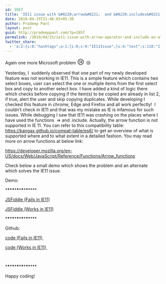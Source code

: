 ```yaml
---
id: 1957
title: 'IE11 issue with &#8220;arrow&#8221;  and &#8220;includes&#8221; Javascript method and an alternate solution'
date: 2019-04-15T21:46:03+05:30
author: Pradeep Pant
layout: post
guid: http://pradeeppant.com/?p=1957
permalink: /2019/04/15/ie11-issue-with-arrow-operator-and-include-an-alternate-solution/
twitter_share:
  - 'a:2:{s:8:"hashtags";a:1:{i:0;s:9:"IE11Issue";}s:4:"text";s:118:"I have made small demo of #IE11 issue with arrow and include #JavaScript methods and a alternate solution #programming";}'
---
```

Again one more Microsoft problem <span style="font-size: 1.375rem;">😢 </span>😢

Yesterday, I  suddenly observed that one part of my newly developed feature was not working in IE11. This is a simple feature which contains two select boxes, user can select the one or multiple items from the first select box and copy to another select box. I have added a kind of logic there which checks before copying if the item(s) to be copied are already in list 2, if true, alert the user and skip copying duplicates. While developing I checked this feature in chrome, Edge and Firefox and all work perfectly!  I couldn&#8217;t check in IE11 and that was my mistake as IE is infamous for such issues. While debugging I saw that IE11 was crashing on the places where I have used the functions  => and .include. Actually, the arrow function is not supported in IE 11. You can refer to this compatibility table: <a href="https://kangax.github.io/compat-table/es6/" rel="nofollow">https://kangax.github.io/compat-table/es6/</a> to get an overview of what is supported where and to what extent in a detailed fashion. You may read more on arrow functions at below link: 

<https://developer.mozilla.org/en-US/docs/Web/JavaScript/Reference/Functions/Arrow_functions>

Check below a small demo which shows the problem and an alternate which solves the IE11 issue.

Demo:

\***\***\***\***\***\***\***\***\***\***\****

[JSFiddle (Fails in IE11)](https://jsfiddle.net/ppant/e5pufg39/6/)

[JSFiddle (Works in IE11)](https://jsfiddle.net/ppant/e5pufg39/5/)

\***\***\***\***\***\***\***\***\***\***\****

Github:

[code (Fails in IE11) ](https://github.com/ppant/jshacks/blob/master/list_copy_items.html)

[code (Works in IE11) ](https://github.com/ppant/jshacks/blob/master/list_copy_items_with_IE11.html)

 

\***\***\***\***\***\***\***\***\***\***\****

Happy coding!